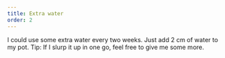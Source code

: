 ```yaml
---
title: Extra water
order: 2
---
```



I could use some extra water every two weeks. Just add 2 cm of water to my pot. Tip: If I slurp it up in one go, feel free to give me some more.